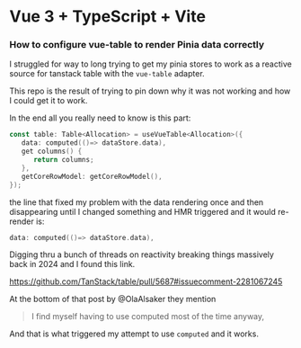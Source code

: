 # Vue 3 + TypeScript + Vite

### How to configure vue-table to render Pinia data correctly

I struggled for way to long trying to get my pinia stores to work as a reactive source for tanstack table with the `vue-table` adapter.

This repo is the result of trying to pin down why it was not working and how I could get it to work.

In the end all you really need to know is this part:

```go
const table: Table<Allocation> = useVueTable<Allocation>({
   data: computed(()=> dataStore.data),
   get columns() {
      return columns;
   },
   getCoreRowModel: getCoreRowModel(),
});
```

the line that fixed my problem with the data rendering once and then disappearing until I changed something
and HMR triggered and it would re-render is:

```go
data: computed(()=> dataStore.data),
```

Digging thru a bunch of threads on reactivity breaking things massively back in 2024 and I found this link.

https://github.com/TanStack/table/pull/5687#issuecomment-2281067245

At the bottom of that post by @OlaAlsaker they mention 

> I find myself having to use computed most of the time anyway,

And that is what triggered my attempt to use `computed` and it works.

